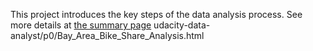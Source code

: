 This project introduces the key steps of the data analysis process.
See more details at [the summary page](https://github.com/SamDuan/udacity-data-analyst/p0/Bay_Area_Bike_Share_Analysis.html) 
udacity-data-analyst/p0/Bay_Area_Bike_Share_Analysis.html
